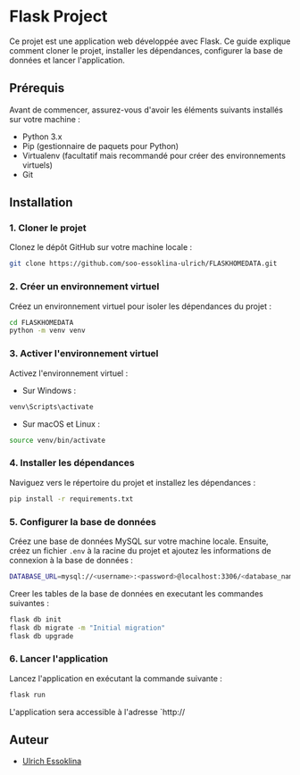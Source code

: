 # Flask Project

Ce projet est une application web développée avec Flask. Ce guide explique comment cloner le projet, installer les
dépendances, configurer la base de données et lancer l'application.

## Prérequis

Avant de commencer, assurez-vous d'avoir les éléments suivants installés sur votre machine :

- Python 3.x
- Pip (gestionnaire de paquets pour Python)
- Virtualenv (facultatif mais recommandé pour créer des environnements virtuels)
- Git

## Installation

### 1. Cloner le projet

Clonez le dépôt GitHub sur votre machine locale :

```bash
git clone https://github.com/soo-essoklina-ulrich/FLASKHOMEDATA.git
```

### 2. Créer un environnement virtuel

Créez un environnement virtuel pour isoler les dépendances du projet :

```bash
cd FLASKHOMEDATA
python -m venv venv
```

### 3. Activer l'environnement virtuel

Activez l'environnement virtuel :

- Sur Windows :

```bash
venv\Scripts\activate
```

- Sur macOS et Linux :

```bash
source venv/bin/activate
```

### 4. Installer les dépendances

Naviguez vers le répertoire du projet et installez les dépendances :

```bash
pip install -r requirements.txt
```

### 5. Configurer la base de données

Créez une base de données MySQL sur votre machine locale. Ensuite, créez un fichier `.env` à la racine du projet et
ajoutez les informations de connexion à la base de données :

```bash
DATABASE_URL=mysql://<username>:<password>@localhost:3306/<database_name>
```

Creer les tables de la base de données en executant les commandes suivantes :

```bash
flask db init
flask db migrate -m "Initial migration"
flask db upgrade
```

### 6. Lancer l'application

Lancez l'application en exécutant la commande suivante :

```bash
flask run
```

L'application sera accessible à l'adresse `http://

## Auteur

- [Ulrich Essoklina](https://github.com/soo-essoklina-ulrich/)